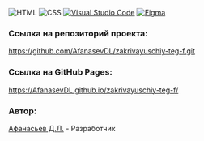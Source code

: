 ![HTML](https://img.shields.io/badge/HTML-239120?style=for-the-badge&logo=html5&logoColor=white)
![CSS](https://img.shields.io/badge/CSS-239120?&style=for-the-badge&logo=css3&logoColor=white)
[![Visual Studio Code](https://img.shields.io/badge/--007ACC?logo=visual%20studio%20code&logoColor=ffffff)](https://code.visualstudio.com/)
[![Figma](https://img.shields.io/badge/--F24E1E?logo=figma&logoColor=ffffff)](https://www.figma.com/)

### Ссылка на репозиторий проекта:
https://github.com/AfanasevDL/zakrivayuschiy-teg-f.git

### Ссылка на GitHub Pages:
https://AfanasevDL.github.io/zakrivayuschiy-teg-f/

### Автор:
[Афанасьев Д.Л.](https://github.com/afanasevdl) - Разработчик
